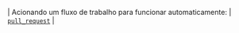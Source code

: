 | Acionando um fluxo de trabalho para funcionar automaticamente: | [`pull_request`](/actions/using-workflows/events-that-trigger-workflows#pull_request) |
